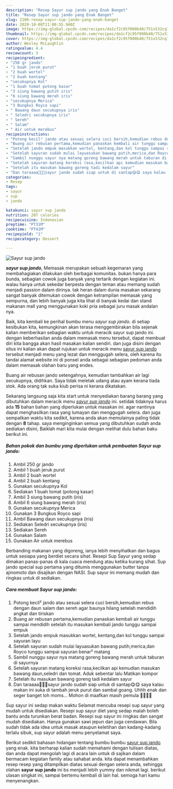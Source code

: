 ```yaml
---
description: "Resep Sayur sup jando yang Enak Banget"
title: "Resep Sayur sup jando yang Enak Banget"
slug: 2206-resep-sayur-sup-jando-yang-enak-banget
date: 2020-10-08T11:00:55.940Z
image: https://img-global.cpcdn.com/recipes/da1cf2c95f000b40/751x532cq70/sayur-sup-jando-foto-resep-utama.jpg
thumbnail: https://img-global.cpcdn.com/recipes/da1cf2c95f000b40/751x532cq70/sayur-sup-jando-foto-resep-utama.jpg
cover: https://img-global.cpcdn.com/recipes/da1cf2c95f000b40/751x532cq70/sayur-sup-jando-foto-resep-utama.jpg
author: Wesley McLaughlin
ratingvalue: 4.4
reviewcount: 3
recipeingredient:
- "250 gr jando"
- "1 buah jeruk purut"
- "2 buah wortel"
- "2 buah kentang"
- "secukupnya Kol"
- "1 buah tomat potong kasar"
- "3 siung bawang putih iris"
- "6 siung bawang merah iris"
- "secukupnya Merica"
- "3 Bungkus Royco sapi"
- " Bawang daun secukupnya iris"
- " Seledri secukupnya iris"
- " Sereh"
- " Salam"
- " Air untuk merebus"
recipeinstructions:
- "Potong kecil² jando atau sesuai selera cuci bersih,kemudian rebus dengan daun salam dan sereh agar baunya hilang setelah mendidih angkat dan tiriskan"
- "Buang air rebusan pertama,kemudian panaskan kembali air tunggu sampai mendidih setelah itu masukan kembali jando tunggu sampai empuk"
- "Setelah jando empuk masukkan wortel, kentang,dan kol tunggu sampai sayuran layu"
- "Setelah sayuran sudah mulai layuasukan bawang putih,merica,dan Royco tunggu sampai sayuran benar² matang"
- "Sambil nunggu sayur nya matang goreng bawang merah untuk taburan di sayurnya"
- "Setelah sayuran matang koreksi rasa,kecilkan api kemudian masukan bawang daun,seledri dan tomat. Aduk sebentar lalu Matikan kompor"
- "Setelah itu masukan bawang goreng tadi kedalam sayur"
- "Dan taraaaa🤗🤗🤗sayur jando sudah siap untuk di santap😋😋 saya kalau makan ini suka di tambah jeruk purut dan sambal goang. Uhhh enak dan seger banget loh moms... Mohon di maafkan masih pemula 🙏🙏🙏😄"
categories:
- Resep
tags:
- sayur
- sup
- jando

katakunci: sayur sup jando 
nutrition: 207 calories
recipecuisine: Indonesian
preptime: "PT31M"
cooktime: "PT41M"
recipeyield: "1"
recipecategory: Dessert

---
```



![Sayur sup jando](https://img-global.cpcdn.com/recipes/da1cf2c95f000b40/751x532cq70/sayur-sup-jando-foto-resep-utama.jpg)

<b><i>sayur sup jando</i></b>, Memasak merupakan sebuah kegemaran yang membahagiakan dilakukan oleh berbagai komunitas. bukan hanya para bunda, sebagian cowok juga banyak yang tertarik dengan kegiatan ini. walau hanya untuk sekedar berpesta dengan teman atau memang sudah menjadi passion dalam dirinya. tak heran dalam dunia masakan sekarang sangat banyak ditemukan cowok dengan ketrampilan memasak yang sempurna, dan lebih banyak juga kita lihat di banyak kedai dan stand makanan mall yang menggunakan koki pria sebagai juru masak andalan nya.

Baik, kita kembali ke perihal bumbu menu <i>sayur sup jando</i>. di setiap kesibukan kita, kemungkinan akan terasa menggembirakan bila sejenak kalian memberikan sebagian waktu untuk meracik sayur sup jando ini. dengan keberhasilan anda dalam memasak menu tersebut, dapat membuat diri kita bangga akan hasil masakan kalian sendiri. dan juga disini dengan situs ini kalian akan dapat rujukan untuk meracik menu <u>sayur sup jando</u> tersebut menjadi menu yang lezat dan menggugah selera, oleh karena itu tandai alamat website ini di ponsel anda sebagai sebagian pedoman anda dalam memasak olahan baru yang endes.

Buang air rebusan jando setengahnya, kemudian tambahkan air lagi secukupnya, didihkan. Saya tidak meletak udang atau ayam kerana tiada stok. Ada orang tak suka kiub perisa ni kerana dikatakan.


Sekarang langsung saja kita start untuk menyediakan barang barang yang dibutuhkan dalam meracik menu <u><i>sayur sup jando</i></u> ini. setidak tidaknya harus ada <b>15</b> bahan bahan yang diperlukan untuk masakan ini. agar nantinya dapat menghasilkan rasa yang lumayan dan menggugah selera. dan juga sempatkan waktu kita sedikit, karena anda akan memulainya paling tidak dengan <b>8</b> tahap. saya menginginkan semua yang dibutuhkan sudah anda sediakan disini, Baiklah mari kita mulai dengan melihat dulu bahan baku berikut ini.

<!--inarticleads1-->

##### Bahan pokok dan bumbu yang diperlukan untuk pembuatan Sayur sup jando:

1. Ambil 250 gr jando
1. Ambil 1 buah jeruk purut
1. Ambil 2 buah wortel
1. Ambil 2 buah kentang
1. Gunakan secukupnya Kol
1. Sediakan 1 buah tomat (potong kasar)
1. Ambil 3 siung bawang putih (iris)
1. Ambil 6 siung bawang merah (iris)
1. Gunakan secukupnya Merica
1. Gunakan 3 Bungkus Royco sapi
1. Ambil  Bawang daun secukupnya (iris)
1. Sediakan  Seledri secukupnya (iris)
1. Sediakan  Sereh
1. Gunakan  Salam
1. Gunakan  Air untuk merebus


Berbanding makanan yang digoreng, ianya lebih menyihatkan dan bagus untuk sesiapa yang berdiet secara sihat. Resepi Sup Sayur yang sedap dimakan panas-panas di kala cuaca mendung atau ketika kurang sihat. Sup jando special sup pertama yang ditumis menggunakan butter tanpa ajinomoto dan disajikan dengan NASI. Sup sayur ini memang mudah dan ringkas untuk di sediakan. 

<!--inarticleads2-->

##### Cara membuat Sayur sup jando:

1. Potong kecil² jando atau sesuai selera cuci bersih,kemudian rebus dengan daun salam dan sereh agar baunya hilang setelah mendidih angkat dan tiriskan
1. Buang air rebusan pertama,kemudian panaskan kembali air tunggu sampai mendidih setelah itu masukan kembali jando tunggu sampai empuk
1. Setelah jando empuk masukkan wortel, kentang,dan kol tunggu sampai sayuran layu
1. Setelah sayuran sudah mulai layuasukan bawang putih,merica,dan Royco tunggu sampai sayuran benar² matang
1. Sambil nunggu sayur nya matang goreng bawang merah untuk taburan di sayurnya
1. Setelah sayuran matang koreksi rasa,kecilkan api kemudian masukan bawang daun,seledri dan tomat. Aduk sebentar lalu Matikan kompor
1. Setelah itu masukan bawang goreng tadi kedalam sayur
1. Dan taraaaa🤗🤗🤗sayur jando sudah siap untuk di santap😋😋 saya kalau makan ini suka di tambah jeruk purut dan sambal goang. Uhhh enak dan seger banget loh moms... Mohon di maafkan masih pemula 🙏🙏🙏😄


Sup sayur ini sedap makan waktu Selamat mencuba resepi sup sayur yang mudah untuk disediakan. Resepi sup sayur diet yang sedap malah boleh bantu anda turunkan berat badan. Resepi sup sayur ini ringkas dan sangat mudah disediakan. Hanya gunakan sawi jepun dan juga cendawan. Bila sudah tidak ada idea untuk masak ataupun keletihan dan kadang-kadang terlalu sibuk, sup sayur adalah menu penyelamat saya. 

Berikut sedikit bahasan hidangan tentang bumbu bumbu <u>sayur sup jando</u> yang enak. kita berharap kalian sudah memahami dengan tulisan diatas, dan anda dapat mengolah lagi di acara lain untuk di sajikan dalam bermacam kegiatan family atau sahabat anda. kita dapat menambahkan resep resep yang ditampilkan diatas sesuai dengan selera anda, sehingga olahan <b>sayur sup jando</b> ini bs menjadi lebih yummy dan nikmat lagi. berikut ulasan singkat ini, sampai bertemu kembali di lain hal. semoga hari kamu menyenangkan.
